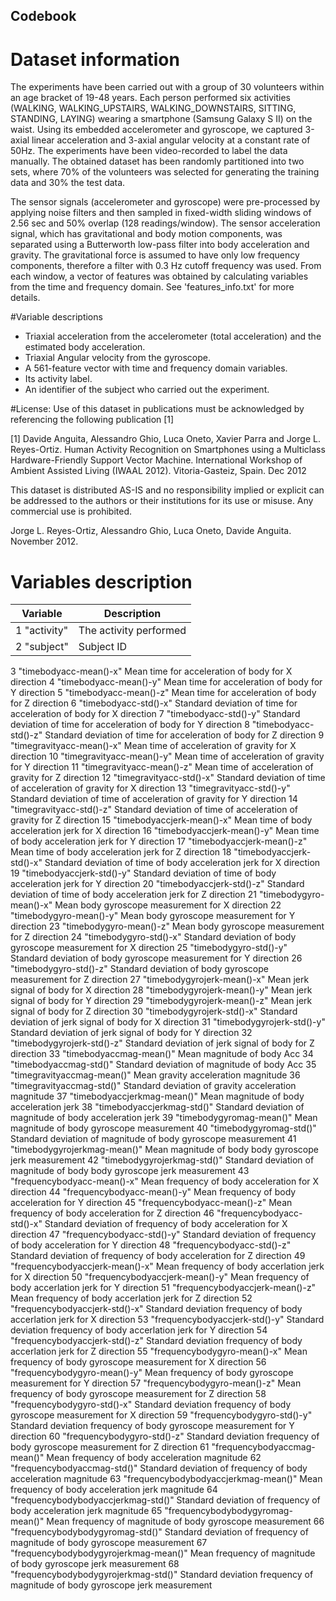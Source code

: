 ## Codebook

# Dataset information 
The experiments have been carried out with a group of 30 volunteers within an age bracket of 19-48 years. Each person performed six activities (WALKING, WALKING_UPSTAIRS, WALKING_DOWNSTAIRS, SITTING, STANDING, LAYING) wearing a smartphone (Samsung Galaxy S II) on the waist. Using its embedded accelerometer and gyroscope, we captured 3-axial linear acceleration and 3-axial angular velocity at a constant rate of 50Hz. The experiments have been video-recorded to label the data manually. The obtained dataset has been randomly partitioned into two sets, where 70% of the volunteers was selected for generating the training data and 30% the test data. 

The sensor signals (accelerometer and gyroscope) were pre-processed by applying noise filters and then sampled in fixed-width sliding windows of 2.56 sec and 50% overlap (128 readings/window). The sensor acceleration signal, which has gravitational and body motion components, was separated using a Butterworth low-pass filter into body acceleration and gravity. The gravitational force is assumed to have only low frequency components, therefore a filter with 0.3 Hz cutoff frequency was used. From each window, a vector of features was obtained by calculating variables from the time and frequency domain. See 'features_info.txt' for more details. 

#Variable descriptions

- Triaxial acceleration from the accelerometer (total acceleration) and the estimated body acceleration.
- Triaxial Angular velocity from the gyroscope. 
- A 561-feature vector with time and frequency domain variables. 
- Its activity label. 
- An identifier of the subject who carried out the experiment.

#License:
Use of this dataset in publications must be acknowledged by referencing the following publication [1] 

[1] Davide Anguita, Alessandro Ghio, Luca Oneto, Xavier Parra and Jorge L. Reyes-Ortiz. Human Activity Recognition on Smartphones using a Multiclass Hardware-Friendly Support Vector Machine. International Workshop of Ambient Assisted Living (IWAAL 2012). Vitoria-Gasteiz, Spain. Dec 2012

This dataset is distributed AS-IS and no responsibility implied or explicit can be addressed to the authors or their institutions for its use or misuse. Any commercial use is prohibited.

Jorge L. Reyes-Ortiz, Alessandro Ghio, Luca Oneto, Davide Anguita. November 2012.

# Variables description

|Variable|Description|
|--------|-----------|
|1 "activity"|	The activity performed|
|2 "subject"|	Subject ID|
3 "timebodyacc-mean()-x"	Mean time for acceleration of body for X direction
4 "timebodyacc-mean()-y"	Mean time for acceleration of body for Y direction
5 "timebodyacc-mean()-z"	Mean time for acceleration of body for Z direction
6 "timebodyacc-std()-x"	Standard deviation of time for acceleration of body for X direction
7 "timebodyacc-std()-y"	Standard deviation of time for acceleration of body for Y direction
8 "timebodyacc-std()-z"	Standard deviation of time for acceleration of body for Z direction
9 "timegravityacc-mean()-x"	Mean time of acceleration of gravity for X direction
10 "timegravityacc-mean()-y"	Mean time of acceleration of gravity for Y direction
11 "timegravityacc-mean()-z"	Mean time of acceleration of gravity for Z direction
12 "timegravityacc-std()-x"	Standard deviation of time of acceleration of gravity for X direction
13 "timegravityacc-std()-y"	Standard deviation of time of acceleration of gravity for Y direction
14 "timegravityacc-std()-z"	Standard deviation of time of acceleration of gravity for Z direction
15 "timebodyaccjerk-mean()-x"	Mean time of body acceleration jerk for X direction
16 "timebodyaccjerk-mean()-y"	Mean time of body acceleration jerk for Y direction
17 "timebodyaccjerk-mean()-z"	Mean time of body acceleration jerk for Z direction
18 "timebodyaccjerk-std()-x"	Standard deviation of time of body acceleration jerk for X direction
19 "timebodyaccjerk-std()-y"	Standard deviation of time of body acceleration jerk for Y direction
20 "timebodyaccjerk-std()-z"	Standard deviation of time of body acceleration jerk for Z direction
21 "timebodygyro-mean()-x"	Mean body gyroscope measurement for X direction
22 "timebodygyro-mean()-y"	Mean body gyroscope measurement for Y direction
23 "timebodygyro-mean()-z"	Mean body gyroscope measurement for Z direction
24 "timebodygyro-std()-x"	Standard deviation of body gyroscope measurement for X direction
25 "timebodygyro-std()-y"	Standard deviation of body gyroscope measurement for Y direction
26 "timebodygyro-std()-z"	Standard deviation of body gyroscope measurement for Z direction
27 "timebodygyrojerk-mean()-x"	Mean jerk signal of body for X direction
28 "timebodygyrojerk-mean()-y"	Mean jerk signal of body for Y direction
29 "timebodygyrojerk-mean()-z"	Mean jerk signal of body for Z direction
30 "timebodygyrojerk-std()-x"	Standard deviation of jerk signal of body for X direction
31 "timebodygyrojerk-std()-y"	Standard deviation of jerk signal of body for Y direction
32 "timebodygyrojerk-std()-z"	Standard deviation of jerk signal of body for Z direction
33 "timebodyaccmag-mean()"	Mean magnitude of body Acc
34 "timebodyaccmag-std()"	Standard deviation of magnitude of body Acc
35 "timegravityaccmag-mean()"	Mean gravity acceleration magnitude
36 "timegravityaccmag-std()"	Standard deviation of gravity acceleration magnitude
37 "timebodyaccjerkmag-mean()"	Mean magnitude of body acceleration jerk
38 "timebodyaccjerkmag-std()"	Standard deviation of magnitude of body acceleration jerk
39 "timebodygyromag-mean()"	Mean magnitude of body gyroscope measurement
40 "timebodygyromag-std()"	Standard deviation of magnitude of body gyroscope measurement
41 "timebodygyrojerkmag-mean()"	Mean magnitude of body body gyroscope jerk measurement
42 "timebodygyrojerkmag-std()"	Standard deviation of magnitude of body body gyroscope jerk measurement
43 "frequencybodyacc-mean()-x"	Mean frequency of body acceleration for X direction
44 "frequencybodyacc-mean()-y"	Mean frequency of body acceleration for Y direction
45 "frequencybodyacc-mean()-z"	Mean frequency of body acceleration for Z direction
46 "frequencybodyacc-std()-x"	Standard deviation of frequency of body acceleration for X direction
47 "frequencybodyacc-std()-y"	Standard deviation of frequency of body acceleration for Y direction
48 "frequencybodyacc-std()-z"	Standard deviation of frequency of body acceleration for Z direction
49 "frequencybodyaccjerk-mean()-x"	Mean frequency of body accerlation jerk for X direction
50 "frequencybodyaccjerk-mean()-y"	Mean frequency of body accerlation jerk for Y direction
51 "frequencybodyaccjerk-mean()-z"	Mean frequency of body accerlation jerk for Z direction
52 "frequencybodyaccjerk-std()-x"	Standard deviation frequency of body accerlation jerk for X direction
53 "frequencybodyaccjerk-std()-y"	Standard deviation frequency of body accerlation jerk for Y direction
54 "frequencybodyaccjerk-std()-z"	Standard deviation frequency of body accerlation jerk for Z direction
55 "frequencybodygyro-mean()-x"	Mean frequency of body gyroscope measurement for X direction
56 "frequencybodygyro-mean()-y"	Mean frequency of body gyroscope measurement for Y direction
57 "frequencybodygyro-mean()-z"	Mean frequency of body gyroscope measurement for Z direction
58 "frequencybodygyro-std()-x"	Standard deviation frequency of body gyroscope measurement for X direction
59 "frequencybodygyro-std()-y"	Standard deviation frequency of body gyroscope measurement for Y direction
60 "frequencybodygyro-std()-z"	Standard deviation frequency of body gyroscope measurement for Z direction
61 "frequencybodyaccmag-mean()"	Mean frequency of body acceleration magnitude
62 "frequencybodyaccmag-std()"	Standard deviation of frequency of body acceleration magnitude
63 "frequencybodybodyaccjerkmag-mean()"	Mean frequency of body acceleration jerk magnitude
64 "frequencybodybodyaccjerkmag-std()"	Standard deviation of frequency of body acceleration jerk magnitude
65 "frequencybodybodygyromag-mean()"	Mean frequency of magnitude of body gyroscope measurement
66 "frequencybodybodygyromag-std()"	Standard deviation of frequency of magnitude of body gyroscope measurement
67 "frequencybodybodygyrojerkmag-mean()"	Mean frequency of magnitude of body gyroscope jerk measurement
68 "frequencybodybodygyrojerkmag-std()"	Standard deviation frequency of magnitude of body gyroscope jerk measurement

